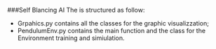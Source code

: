 ###Self Blancing AI
The is structured as follow:
- Grpahics.py contains all the classes for the graphic visualizzation;
- PendulumEnv.py contains the main function and the class for the Environment training and simiulation. 
